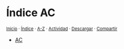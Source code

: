 # Índice AC
<sup>[Inicio](../../../index.md) · [Índice](../../../contenido/a/index-a.md) · [A-Z](../../../indices/alfabetico.md) · [Actividad](../../../indices/actividad.md) · <a href="../../../contenido/a/c/index-ac.html" download="jucardus-index-ac.html">Descargar</a> · [Compartir](https://x.com/intent/tweet?text=%C3%8Dndice%20alfab%C3%A9tico%20AC%2C%20en%20Jucardus.%0A%E2%86%92%20https%3A%2F%2Fjucardus.github.io%2Fcontenido%2Fa%2Fc%2Findex-ac.html%0A%0A%23indcs_jucardus%0A%40jucardus)</sup>

* [AC](../../../contenido/a/c/index-ac.md)
